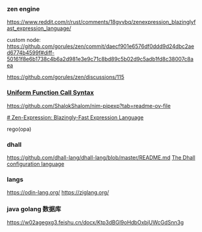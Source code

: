 

### zen engine

https://www.reddit.com/r/rust/comments/18gvvbq/zenexpression_blazinglyfast_expression_language/


custom node: https://github.com/gorules/zen/commit/daecf901e6576df0ddd9d24dbc2aed6774b4599f#diff-50161f8e6b1738c4b6a2d981e3e9c71c8bd89c5b02d9c5adb1fd8c38007c8aea

https://github.com/gorules/zen/discussions/115
### [Uniform Function Call Syntax](https://en.wikipedia.org//wiki/Uniform_Function_Call_Syntax)

https://github.com/ShalokShalom/nim-pipexp?tab=readme-ov-file

[# Zen-Expression: Blazingly-Fast Expression Language](https://www.reddit.com/r/rust/comments/18gvvbq/zenexpression_blazinglyfast_expression_language/)

rego(opa)



### dhall

https://github.com/dhall-lang/dhall-lang/blob/master/README.md
[The Dhall configuration language](https://dhall-lang.org/#)



### langs

https://odin-lang.org/
https://ziglang.org/


### java golang 数据库

https://w02agegxg3.feishu.cn/docx/Ktp3dBGl9oHdbOxbjUWcGdSnn3g
